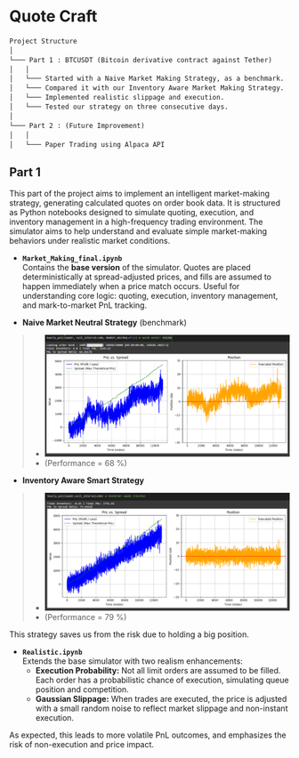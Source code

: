 # Quote Craft

```md
Project Structure
│
└─── Part 1 : BTCUSDT (Bitcoin derivative contract against Tether)
│   │   
│   └─── Started with a Naive Market Making Strategy, as a benchmark.
│   └─── Compared it with our Inventory Aware Market Making Strategy.
│   └─── Implemented realistic slippage and execution.
│   └─── Tested our strategy on three consecutive days. 
│
└─── Part 2 : (Future Improvement)
│   │   
│   └─── Paper Trading using Alpaca API
```

## Part 1

This part of the project aims to implement an intelligent market-making strategy, generating calculated quotes on order book data. It is structured as Python notebooks designed to simulate quoting, execution, and inventory management in a high-frequency trading environment. The simulator aims to help understand and evaluate simple market-making behaviors under realistic market conditions.

- **`Market_Making_final.ipynb`**  
  Contains the **base version** of the simulator. Quotes are placed deterministically at spread-adjusted prices, and fills are assumed to happen immediately when a price match occurs. Useful for understanding core logic: quoting, execution, inventory management, and mark-to-market PnL tracking.

- **Naive Market Neutral Strategy** (benchmark)

> - !["Strat 1"](1-10June2025_strat0.png)
> - (Performance = 68 %)

- **Inventory Aware Smart Strategy**

> - !["Strat 1"](1-10June2025_strat1.png)
> - (Performance = 79 %)

This strategy saves us from the risk due to holding a big position.

- **`Realistic.ipynb`**  
  Extends the base simulator with two realism enhancements:
  - **Execution Probability:** Not all limit orders are assumed to be filled. Each order has a probabilistic chance of execution, simulating queue position and competition.
  - **Gaussian Slippage:** When trades are executed, the price is adjusted with a small random noise to reflect market slippage and non-instant execution.
  
As expected, this leads to more volatile PnL outcomes, and emphasizes the risk of non-execution and price impact. 
